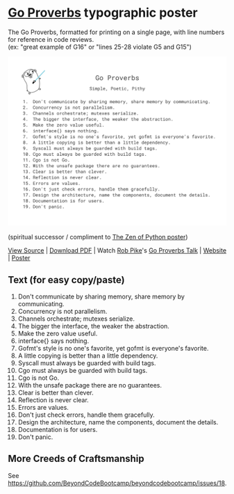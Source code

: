 # [Go Proverbs](https://go-proverbs.github.io/) typographic poster

The Go Proverbs, formatted for printing on a single page, with line numbers for reference in code reviews. \
(ex: "great example of G16" or "lines 25-28 violate G5 and G15")

<kbd><a href="/Go%20Proverbs.pdf"><img src="/Go%20Proverbs%20(300dpi).png" /></a></kbd>

(spiritual successor / compliment to [The Zen of Python poster](https://github.com/ewjoachim/zen-of-python))

[View Source](https://docs.google.com/document/d/1fjxvwwldiW8zpuHuWgVHY9McJlYIIngh4JhM3I4C4ak/edit?usp=sharing) |
[Download PDF](https://github.com/BeyondCodeBootcamp/go-proverbs/raw/main/Go%20Proverbs.pdf) |
Watch [Rob Pike](https://twitter.com/rob_pike)'s [Go Proverbs Talk](https://www.youtube.com/watch?v=PAAkCSZUG1c) |
[Website](https://go-proverbs.github.io/) |
[Poster](https://github.com/BeyondCodeBootcamp/go-proverbs)

## Text (for easy copy/paste)

1. Don't communicate by sharing memory, share memory by communicating.
2. Concurrency is not parallelism.
3. Channels orchestrate; mutexes serialize.
4. The bigger the interface, the weaker the abstraction.
5. Make the zero value useful.
6. interface{} says nothing.
7. Gofmt's style is no one's favorite, yet gofmt is everyone's favorite.
8. A little copying is better than a little dependency.
9. Syscall must always be guarded with build tags.
10. Cgo must always be guarded with build tags.
11. Cgo is not Go.
12. With the unsafe package there are no guarantees.
13. Clear is better than clever.
14. Reflection is never clear.
15. Errors are values.
16. Don't just check errors, handle them gracefully.
17. Design the architecture, name the components, document the details.
18. Documentation is for users.
19. Don't panic.

## More Creeds of Craftsmanship

See <https://github.com/BeyondCodeBootcamp/beyondcodebootcamp/issues/18>.
